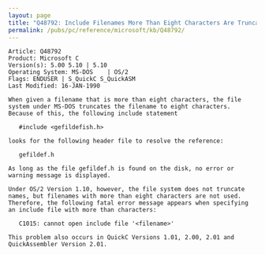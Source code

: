 ```yaml
---
layout: page
title: "Q48792: Include Filenames More Than Eight Characters Are Truncated"
permalink: /pubs/pc/reference/microsoft/kb/Q48792/
---
```


	Article: Q48792
	Product: Microsoft C
	Version(s): 5.00 5.10 | 5.10
	Operating System: MS-DOS    | OS/2
	Flags: ENDUSER | S_QuickC S_QuickASM
	Last Modified: 16-JAN-1990
	
	When given a filename that is more than eight characters, the file
	system under MS-DOS truncates the filename to eight characters.
	Because of this, the following include statement
	
	   #include <gefildefish.h>
	
	looks for the following header file to resolve the reference:
	
	   gefildef.h
	
	As long as the file gefildef.h is found on the disk, no error or
	warning message is displayed.
	
	Under OS/2 Version 1.10, however, the file system does not truncate
	names, but filenames with more than eight characters are not used.
	Therefore, the following fatal error message appears when specifying
	an include file with more than characters:
	
	   C1015: cannot open include file '<filename>'
	
	This problem also occurs in QuickC Versions 1.01, 2.00, 2.01 and
	QuickAssembler Version 2.01.
